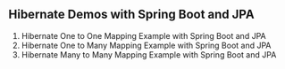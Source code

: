 ## Hibernate Demos with Spring Boot and JPA
1. Hibernate One to One Mapping Example with Spring Boot and JPA  
2. Hibernate One to Many Mapping Example with Spring Boot and JPA  
3. Hibernate Many to Many Mapping Example with Spring Boot and JPA
